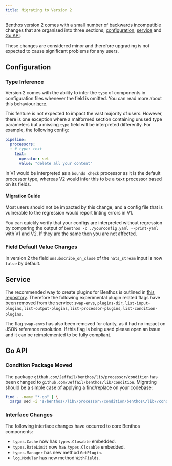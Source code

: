 ```yaml
---
title: Migrating to Version 2
---
```


Benthos version 2 comes with a small number of backwards incompatible changes
that are organised into three sections; [configuration](#configuration),
[service](#service) and [Go API](#go-api).

These changes are considered minor and therefore upgrading is not expected to
cause significant problems for any users.

## Configuration

### Type Inference

Version 2 comes with the ability to infer the `type` of components in
configuration files whenever the field is omitted. You can read more about this
behaviour [here](/docs/configuration/about#concise-configuration).

This feature is not expected to impact the vast majority of users. However,
there is one exception where a malformed section containing unused type
parameters but a missing `type` field will be interpreted differently. For
example, the following config:

```yml
pipeline:
  processors:
  - # type: text
    text:
      operator: set
      value: "delete all your content"
```

In V1 would be interpreted as a `bounds_check` processor as it is the default
processor type, whereas V2 would infer this to be a `text` processor based on
its fields.

#### Migration Guide

Most users should not be impacted by this change, and a config file that is
vulnerable to the regression would report linting errors in V1.

You can quickly verify that your configs are interpreted without regression by
comparing the output of `benthos -c ./yourconfig.yaml --print-yaml` with V1 and
V2. If they are the same then you are not affected.

### Field Default Value Changes

In version 2 the field `unsubscribe_on_close` of the `nats_stream` input is now
`false` by default.

## Service

The recommended way to create plugins for Benthos is outlined in
[this repository](https://github.com/benthosdev/benthos-plugin-example).
Therefore the following experimental plugin related flags have been removed from
the service: `swap-envs`, `plugins-dir`, `list-input-plugins`,
`list-output-plugins`, `list-processor-plugins`, `list-condition-plugins`.

The flag `swap-envs` has also been removed for clarity, as it had no impact on
JSON reference resolution. If this flag is being used please open an issue and
it can be reimplemented to be fully compliant.

## Go API

### Condition Package Moved

The package `github.com/Jeffail/benthos/lib/processor/condition` has been
changed to `github.com/Jeffail/benthos/lib/condition`. Migrating should be a
simple case of applying a find/replace on your codebase:

```sh
find . -name "*.go" | \
  xargs sed -i 's/benthos\/lib\/processor\/condition/benthos\/lib\/condition/g'
```

### Interface Changes

The following interface changes have occurred to core Benthos components:

- `types.Cache` now has `types.Closable` embedded.
- `types.RateLimit` now has `types.Closable` embedded.
- `types.Manager` has new method `GetPlugin`.
- `log.Modular` has new method `WithFields`.